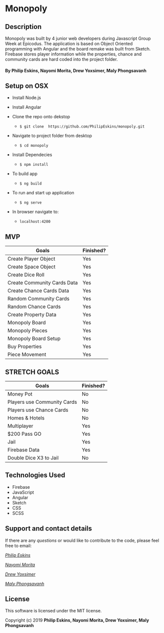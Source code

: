 # Monopoly

## Description

Monopoly was built by 4 junior web developers during Javascript Group Week at Epicodus. The application is based on Object Oriented programming with Angular and the board remake was built from Sketch. Firebase stores player information while the properties, chance and community cards are hard coded into the project folder.


#### By Philip Eskins, Nayomi Morita, Drew Yoxsimer, Maly Phongsavanh


## Setup on OSX

* Install Node.js
* Install Angular

* Clone the repo onto dekstop
  * `$ git clone  https://github.com/PhilipEskins/monopoly.git`

* Navigate to project folder from desktop
  * `$ cd monopoly`

* Install Dependecies
  * `$ npm install`

* To build app
  * `$ ng build`

* To run and start up application
  * `$ ng serve`

* In browser navigate to:
  * `localhost:4200`

## MVP

Goals | Finished?
----------|----------|
Create Player Object | Yes
Create Space Object | Yes
Create Dice Roll | Yes
Create Community Cards Data | Yes
Create Chance Cards Data | Yes
Random Community Cards | Yes
Random Chance Cards | Yes
Create Property Data | Yes
Monopoly Board | Yes
Monopoly Pieces | Yes
Monopoly Board Setup | Yes
Buy Properties | Yes
Piece Movement | Yes


## STRETCH GOALS

Goals | Finished?
----------|----------|
Money Pot | No
Players use Community Cards | No
Players use Chance Cards | No
Homes & Hotels | No
Multiplayer | Yes
$200 Pass GO | Yes
Jail | Yes
Firebase Data | Yes
Double Dice X3 to Jail | No


## Technologies Used

* Firebase
* JavaScript
* Angular
* Sketch
* CSS
* SCSS


## Support and contact details

If there are any _questions_ or would like to contribute to the code, please feel free to email:

_[Philip Eskins](mailto:philipeskins@gmail.com)_

_[Nayomi Morita](mailto:nayomi.morita@gmail.com)_

_[Drew Yoxsimer](mailto:drewyox@gmail.com)_

_[Maly Phongsavanh](mailto:phongsavanh619@icloud.com)_

## License

This software is licensed under the MIT license.

Copyright (c) 2019 **Philip Eskins, Nayomi Morita, Drew Yoxsimer, Maly Phongsavanh**
